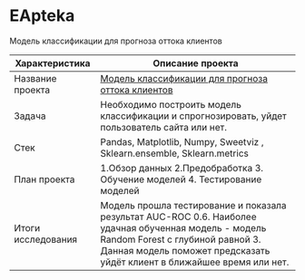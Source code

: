 # EApteka
Модель классификации для прогноза оттока клиентов

| Характеристика       | Описание проекта                |
| ------------- |------------------|
| Название проекта    |[Модель классификации для прогноза оттока клиентов](https://github.com/HappyDari/EApteka/blob/916cae16a1e33c13af7d2769423006c24430a44f/%D0%9E%D1%82%D1%82%D0%BE%D0%BA%20%D0%BF%D0%BE%D0%BB%D1%8C%D0%B7%D0%BE%D0%B2%D0%B0%D1%82%D0%B5%D0%BB%D0%B5%D0%B9.ipynb)  |
| Задача  | Необходимо построить модель классификации и спрогнозировать, уйдет пользователь сайта или нет. |
| Стек  | Pandas, Matplotlib, Numpy, Sweetviz , Sklearn.ensemble, Sklearn.metrics  |
| План проекта  | 1.Обзор данных 2.Предобработка 3. Обучение моделей 4. Тестирование моделей |
| Итоги исследования  | Модель прошла тестирование и показала результат AUC-ROC 0.6. Наиболее удачная обученная модель - модель Random Forest с глубиной равной 3. Данная модель поможет предсказать уйдёт клиент в ближайшее время или нет. |

